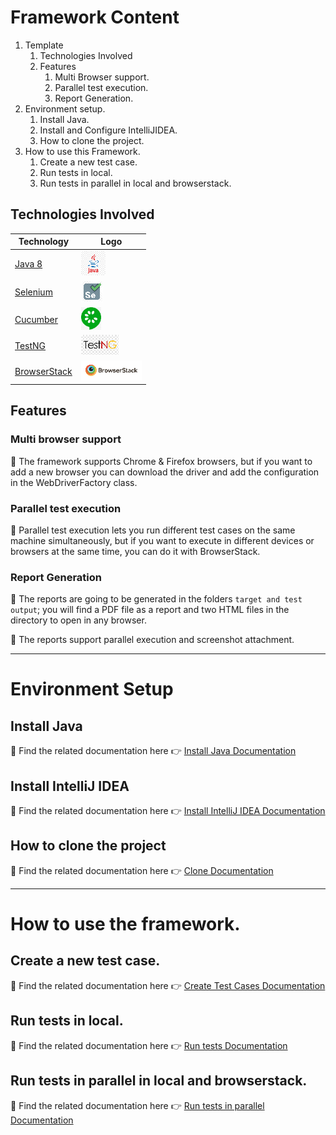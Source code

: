 # Framework Content

1. Template
    1. Technologies Involved
    2. Features
        1. Multi Browser support.
        2. Parallel test execution.
        3. Report Generation.
2. Environment setup.
    1. Install Java.
    2. Install and Configure IntelliJIDEA.
    3. How to clone the project.
3. How to use this Framework.
    1. Create a new test case.
    2. Run tests in local.
    3. Run tests in parallel in local and browserstack.     

## Technologies Involved

| Technology                                               | Logo                                         |
|----------------------------------------------------------|----------------------------------------------|
| [Java 8](https://www.java.com/es/download/faq/java8.xml) | ![Java icon](.img/icons/java-icon.png)         |
| [Selenium](https://www.selenium.dev/)          | ![Selenium icon](.img/icons/selenium-icon.png) |
| [Cucumber](https://cucumber.io/)          | ![Cucumber icon](.img/icons/cucumber-icon.png) |
| [TestNG](https://testng.org/doc/documentation-main.html)          | ![TestNG icon](.img/icons/testng-icon.png) |
| [BrowserStack](https://www.browserstack.com/)          | ![BrowserStack icon](.img/icons/browserstack-icon.png) |

## Features

### Multi browser support
:pushpin: The framework supports Chrome & Firefox browsers, 
but if you want to add a new browser you can download 
the driver and add the configuration in the WebDriverFactory 
class.

### Parallel test execution
:pushpin: Parallel test execution lets you run different test cases on 
the same machine simultaneously, but if you want to execute 
in different devices or browsers at the same time, 
you can do it with BrowserStack.


### Report Generation
:pushpin: The reports are going to be generated in the folders 
`target and test output`; you will find a PDF file as a report
and two HTML files in the directory to open in any browser.

:pushpin: The reports support parallel execution and screenshot attachment.

-----------------------  
# Environment Setup

## Install Java
:pushpin: Find the related documentation here :point_right: [Install Java Documentation](docs/setup/java/README.md)

## Install IntelliJ IDEA
:pushpin: Find the related documentation here :point_right: [Install IntelliJ IDEA Documentation](docs/setup/ide/README.md)

## How to clone the project
:pushpin: Find the related documentation here :point_right: [Clone Documentation](docs/setup/bitbucket/README.md)

-----------------------  
# How to use the framework.

## Create a new test case.
:pushpin: Find the related documentation here :point_right: [Create Test Cases Documentation](docs/project/testcase/README.md)

## Run tests in local.
:pushpin: Find the related documentation here :point_right: [Run tests Documentation](docs/project/runtests/README.md)

## Run tests in parallel in local and browserstack.
:pushpin: Find the related documentation here :point_right: [Run tests in parallel Documentation](docs/project/parallel/README.md)
